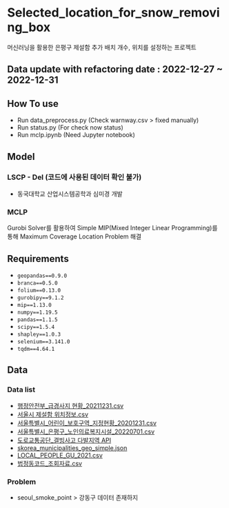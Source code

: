 # Selected_location_for_snow_removing_box
머신러닝을 활용한 은평구 제설함 추가 배치 개수, 위치를 설정하는 프로젝트

## Data update with refactoring date : 2022-12-27 ~ 2022-12-31

## How To use

- Run data_preprocess.py (Check warnway.csv > fixed manually)
- Run status.py (For check now status)
- Run mclp.ipynb (Need Jupyter notebook)

## Model

### LSCP - Del (코드에 사용된 데이터 확인 불가)
- 동국대학교 산업시스템공학과 심미경 개발

### MCLP

Gurobi Solver를 활용하여 Simple MIP(Mixed Integer Linear Programming)를 통해 Maximum Coverage Location Problem 해결


## Requirements

- `geopandas==0.9.0`
- `branca==0.5.0`
- `folium==0.13.0`
- `gurobipy==9.1.2`
- `mip==1.13.0`
- `numpy==1.19.5`
- `pandas==1.1.5`
- `scipy==1.5.4`
- `shapley==1.0.3`
- `selenium==3.141.0`
- `tqdm==4.64.1`

## Data

### Data list
- [행정안전부_급경사지 현황_20211231.csv](https://www.data.go.kr/data/15083292/fileData.do)
- [서울시 제설함 위치정보.csv](https://data.seoul.go.kr/dataList/OA-1253/S/1/datasetView.do)
- [서울특별시_어린이_보호구역_지정현황_20201231.csv](https://www.data.go.kr/data/15094988/fileData.do?recommendDataYn=Y)
- [서울특별시_은평구_노인의료복지시설_20220701.csv](http://stat.ep.go.kr/wt/wt50/wt501020.do?data_meta_id=240#contentSheet)
- [도로교통공단_결빙사고 다발지역 API](https://www.data.go.kr/data/15058135/openapi.do)
- [skorea_municipalities_geo_simple.json](https://pinkwink.kr/1003)
- [LOCAL_PEOPLE_GU_2021.csv](https://data.seoul.go.kr/dataList/OA-15439/S/1/datasetView.do)
- [법정동코드_조회자료.csv](https://www.code.go.kr/stdcode/regCodeL.do)

### Problem
- seoul_smoke_point > 강동구 데이터 존재하지 
